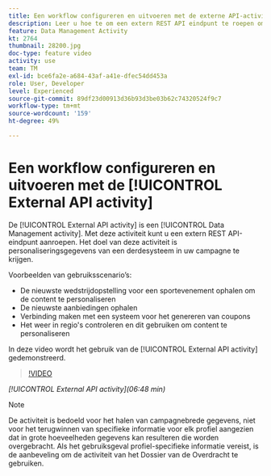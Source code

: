 ```yaml
---
title: Een workflow configureren en uitvoeren met de externe API-activiteit
description: Leer u hoe te om een extern REST API eindpunt te roepen om verpersoonlijkingsgegevens van een derdesysteem in uw campagne te trekken.
feature: Data Management Activity
kt: 2764
thumbnail: 28200.jpg
doc-type: feature video
activity: use
team: TM
exl-id: bce6fa2e-a684-43af-a41e-dfec54dd453a
role: User, Developer
level: Experienced
source-git-commit: 89df23d00913d36b93d3be03b62c74320524f9c7
workflow-type: tm+mt
source-wordcount: '159'
ht-degree: 49%

---
```


# Een workflow configureren en uitvoeren met de [!UICONTROL External API activity]

De [!UICONTROL External API activity] is een [!UICONTROL Data Management activity]. Met deze activiteit kunt u een extern REST API-eindpunt aanroepen. Het doel van deze activiteit is personaliseringsgegevens van een derdesysteem in uw campagne te krijgen.

Voorbeelden van gebruiksscenario’s:

* De nieuwste wedstrijdopstelling voor een sportevenement ophalen om de content te personaliseren
* De nieuwste aanbiedingen ophalen
* Verbinding maken met een systeem voor het genereren van coupons
* Het weer in regio&#39;s controleren en dit gebruiken om content te personaliseren

In deze video wordt het gebruik van de [!UICONTROL External API activity] gedemonstreerd.

>[!VIDEO](https://video.tv.adobe.com/v/28200/?quality=12&learn=on)

*[!UICONTROL External API activity](06:48 min)*

>[!NOTE]
>
>De activiteit is bedoeld voor het halen van campagnebrede gegevens, niet voor het terugwinnen van specifieke informatie voor elk profiel aangezien dat in grote hoeveelheden gegevens kan resulteren die worden overgebracht. Als het gebruiksgeval profiel-specifieke informatie vereist, is de aanbeveling om de activiteit van het Dossier van de Overdracht te gebruiken.
